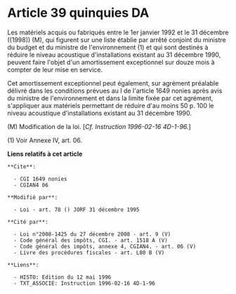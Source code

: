 # Article 39 quinquies DA

Les matériels acquis ou fabriqués entre le 1er janvier 1992 et le 31 décembre ((1998)) (M), qui figurent sur une liste
établie par arrêté conjoint du ministre du budget et du ministre de l'environnement (1) et qui sont destinés à réduire le
niveau acoustique d'installations existant au 31 décembre 1990, peuvent faire l'objet d'un amortissement exceptionnel sur
douze mois à compter de leur mise en service.

Cet amortissement exceptionnel peut également, sur agrément préalable délivré dans les conditions prévues au I de l'article
1649 nonies après avis du ministre de l'environnement et dans la limite fixée par cet agrément, s'appliquer aux matériels
permettant de réduire d'au moins 50 p. 100 le niveau acoustique d'installations existant au 31 décembre 1990.

(M) Modification de la loi. [*Cf. Instruction 1996-02-16 4D-1-96.*]

(1) Voir Annexe IV, art. 06.

**Liens relatifs à cet article**

	**Cite**:

	  - CGI 1649 nonies
	  - CGIAN4 06

	**Modifié par**:

	  - Loi - art. 78 () JORF 31 décembre 1995

	**Cité par**:

	  - Loi n°2008-1425 du 27 décembre 2008 - art. 9 (V)
	  - Code général des impôts, CGI. - art. 1518 A (V)
	  - Code général des impôts, annexe 4, CGIAN4. - art. 06 (V)
	  - Livre des procédures fiscales - art. L80 B (V)

	**Liens**:

	  - HISTO: Edition du 12 mai 1996
	  - TXT_ASSOCIE: Instruction 1996-02-16 4D-1-96
